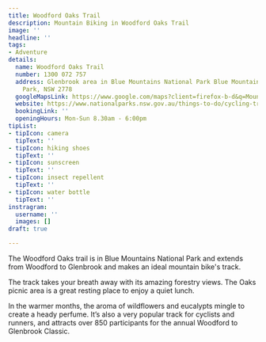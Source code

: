 ```yaml
---
title: Woodford Oaks Trail
description: Mountain Biking in Woodford Oaks Trail
image: ''
headline: ''
tags:
- Adventure
details:
  name: Woodford Oaks Trail
  number: 1300 072 757
  address: Glenbrook area in Blue Mountains National Park Blue Mountains National
    Park, NSW 2778
  googleMapsLink: https://www.google.com/maps?client=firefox-b-d&q=Mountain+Biking+Woodford+Oaks++Trail&um=1&ie=UTF-8&sa=X&ved=2ahUKEwit0bDC_8f2AhV8SGwGHZBABmoQ_AUoAXoECAEQAw
  website: https://www.nationalparks.nsw.gov.au/things-to-do/cycling-trails/woodford-oaks-trail?utm_source=google&utm_medium=organic&utm_campaign=Google+My+Business+Page
  bookingLink: ''
  openingHours: Mon-Sun 8.30am - 6:00pm
tipList:
- tipIcon: camera
  tipText: ''
- tipIcon: hiking shoes
  tipText: ''
- tipIcon: sunscreen
  tipText: ''
- tipIcon: insect repellent
  tipText: ''
- tipIcon: water bottle
  tipText: ''
instragram:
  username: ''
  images: []
draft: true

---
```

The Woodford Oaks trail is in Blue Mountains National Park and extends from Woodford to Glenbrook and makes an ideal mountain bike's track.

The track takes your breath away with its amazing forestry views. The Oaks picnic area is a great resting place to enjoy a quiet lunch. 

In the warmer months, the aroma of wildflowers and eucalypts mingle to create a heady perfume. It’s also a very popular track for cyclists and runners, and attracts over 850 participants for the annual Woodford to Glenbrook Classic.